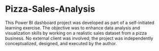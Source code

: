 # Pizza-Sales-Analysis
This Power BI dashboard project was developed as part of a self-initiated learning exercise.  The objective was to enhance data analysis and visualization skills by working on a realistic  sales dataset from a pizza business.  No external client was involved; the project was independently conceptualized, designed, and  executed by the author. 
